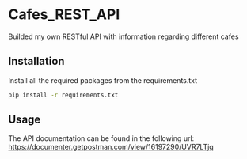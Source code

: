 # Cafes_REST_API
Builded my own RESTful API with information regarding different cafes 

## Installation

Install all the required packages from the requirements.txt

```bash
pip install -r requirements.txt
```

## Usage
The API documentation can be found in the following url:
https://documenter.getpostman.com/view/16197290/UVR7LTjq
